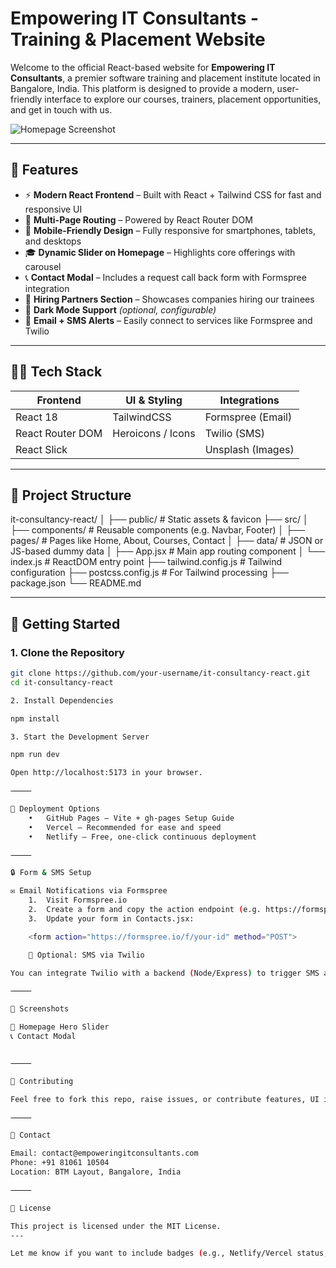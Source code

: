 # Empowering IT Consultants - Training & Placement Website

Welcome to the official React-based website for **Empowering IT Consultants**, a premier software training and placement institute located in Bangalore, India. This platform is designed to provide a modern, user-friendly interface to explore our courses, trainers, placement opportunities, and get in touch with us.

![Homepage Screenshot](./public/screenshot-homepage.jpg)

---

## 🚀 Features

- ⚡ **Modern React Frontend** – Built with React + Tailwind CSS for fast and responsive UI
- 🧭 **Multi-Page Routing** – Powered by React Router DOM
- 📱 **Mobile-Friendly Design** – Fully responsive for smartphones, tablets, and desktops
- 🎓 **Dynamic Slider on Homepage** – Highlights core offerings with carousel
- 📞 **Contact Modal** – Includes a request call back form with Formspree integration
- 📌 **Hiring Partners Section** – Showcases companies hiring our trainees
- 🌙 **Dark Mode Support** *(optional, configurable)*
- 📩 **Email + SMS Alerts** – Easily connect to services like Formspree and Twilio

---

## 🧑‍💻 Tech Stack

| Frontend         | UI & Styling     | Integrations     |
|------------------|------------------|------------------|
| React 18         | TailwindCSS      | Formspree (Email)|
| React Router DOM | Heroicons / Icons| Twilio (SMS)     |
| React Slick      |                 | Unsplash (Images)|

---

## 📂 Project Structure
it-consultancy-react/
│
├── public/                  # Static assets & favicon
├── src/
│   ├── components/          # Reusable components (e.g. Navbar, Footer)
│   ├── pages/               # Pages like Home, About, Courses, Contact
│   ├── data/                # JSON or JS-based dummy data
│   ├── App.jsx              # Main app routing component
│   └── index.js             # ReactDOM entry point
├── tailwind.config.js       # Tailwind configuration
├── postcss.config.js        # For Tailwind processing
├── package.json
└── README.md

---

## 🧪 Getting Started

### 1. Clone the Repository

```bash
git clone https://github.com/your-username/it-consultancy-react.git
cd it-consultancy-react

2. Install Dependencies

npm install

3. Start the Development Server

npm run dev

Open http://localhost:5173 in your browser.

⸻

🔗 Deployment Options
	•	GitHub Pages – Vite + gh-pages Setup Guide
	•	Vercel – Recommended for ease and speed
	•	Netlify – Free, one-click continuous deployment

⸻

🔒 Form & SMS Setup

✉️ Email Notifications via Formspree
	1.	Visit Formspree.io
	2.	Create a form and copy the action endpoint (e.g. https://formspree.io/f/your-id)
	3.	Update your form in Contacts.jsx:

    <form action="https://formspree.io/f/your-id" method="POST">

    📲 Optional: SMS via Twilio

You can integrate Twilio with a backend (Node/Express) to trigger SMS after form submission.

⸻

📸 Screenshots

🔻 Homepage Hero Slider
📞 Contact Modal


⸻

🙌 Contributing

Feel free to fork this repo, raise issues, or contribute features, UI improvements, or bug fixes via PRs.

⸻

📧 Contact

Email: contact@empoweringitconsultants.com
Phone: +91 81061 10504
Location: BTM Layout, Bangalore, India

⸻

📝 License

This project is licensed under the MIT License.
---

Let me know if you want to include badges (e.g., Netlify/Vercel status, license, tech stack) or add custom deployment steps.